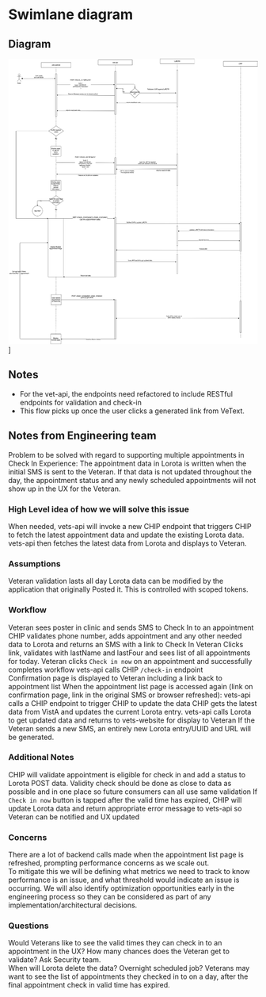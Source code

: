 # Swimlane diagram

## Diagram

![Sequence v0](./assets/architecture.v1.2.png)]

## Notes

- For the vet-api, the endpoints need refactored to include RESTful endpoints for validation and check-in
- This flow picks up once the user clicks a generated link from VeText.

## Notes from Engineering team

Problem to be solved with regard to supporting multiple appointments in Check In Experience:
The appointment data in Lorota is written when the initial SMS is sent to the Veteran. If that data is not updated throughout the day, the appointment status and any newly scheduled appointments will not show up in the UX for the Veteran.

### High Level idea of how we will solve this issue

When needed, vets-api will invoke a new CHIP endpoint that triggers CHIP to fetch the latest appointment data and update the existing Lorota data. vets-api then fetches the latest data from Lorota and displays to Veteran.

### Assumptions

Veteran validation lasts all day
Lorota data can be modified by the application that originally Posted it. This is controlled with scoped tokens.

### Workflow

Veteran sees poster in clinic and sends SMS to Check In to an appointment
CHIP validates phone number, adds appointment and any other needed data to Lorota and returns an SMS with a link to Check In
Veteran Clicks link, validates with lastName and lastFour and sees list of all appointments for today.
Veteran clicks `Check in now` on an appointment and successfully completes workflow
vets-api calls CHIP `/check-in` endpoint  
Confirmation page is displayed to Veteran including a link back to appointment list
When the appointment list page is accessed again (link on confirmation page, link in the original SMS or browser refreshed):
vets-api calls a CHIP endpoint to trigger CHIP to update the data
CHIP gets the latest data from VistA and updates the current Lorota entry.
vets-api calls Lorota to get updated data and returns to vets-website for display to Veteran
If the Veteran sends a new SMS, an entirely new Lorota entry/UUID and URL will be generated.  

### Additional Notes

CHIP will validate appointment is eligible for check in and add a status to Lorota POST data.
Validity check should be done as close to data as possible and in one place so future consumers can all use same validation
If `Check in now` button is tapped after the valid time has expired, CHIP will update Lorota data and return appropriate error message to vets-api so Veteran can be notified and UX updated

### Concerns

There are a lot of backend calls made when the appointment list page is refreshed, prompting performance concerns as we scale out.  
To mitigate this we will be defining what metrics we need to track to know performance is an issue, and what threshold would indicate an issue is occurring.
We will also identify optimization opportunities early in the engineering process so they can be considered as part of any implementation/architectural decisions.

### Questions

Would Veterans like to see the valid times they can check in to an appointment in the UX?
How many chances does the Veteran get to validate? Ask Security team.  
When will Lorota delete the data? Overnight scheduled job?
Veterans may want to see the list of appointments they checked in to on a day, after the final appointment check in valid time has expired.
